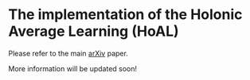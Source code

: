 # The implementation of the Holonic Average Learning (HoAL)
Please refer to the main [arXiv](https://arxiv.org/abs/2401.10839) paper.

More information will be updated soon!
